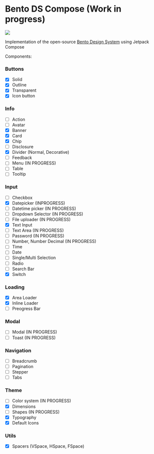 # Bento DS Compose (Work in progress)

[![](https://jitpack.io/v/Kaizer22/bento-ds-compose.svg)](https://jitpack.io/#Kaizer22/bento-ds-compose)

Implementation of the open-source [Bento Design System](https://www.bento-ds.com/) using Jetpack Compose

Components:

### Buttons
- [x] Solid
- [x] Outline
- [x] Transparent
- [x] Icon button  

### Info
- [ ] Action
- [ ] Avatar
- [x] Banner
- [x] Card
- [x] Chip
- [ ] Disclosure
- [x] Divider (Normal, Decorative)
- [ ] Feedback
- [ ] Menu (IN PROGRESS)
- [ ] Table
- [ ] Tooltip

### Input
- [ ] Checkbox
- [x] Datepicker (INPROGRESS)
- [ ] Datetime picker (IN PROGRESS)
- [ ] Dropdown Selector (IN PROGRESS)
- [ ] File uploader (IN PROGRESS)
- [x] Text Input
- [ ] Text Area (IN PROGRESS)
- [ ] Password (IN PROGRESS)
- [ ] Number, Number Decimal (IN PROGRESS)
- [ ] Time
- [ ] Date
- [ ] Single/Multi Selection
- [ ] Radio
- [ ] Search Bar
- [x] Switch

### Loading
- [x] Area Loader
- [x] Inline Loader
- [ ] Preogress Bar
### Modal
- [ ] Modal (IN PROGRESS)
- [ ] Toast (IN PROGRESS)
### Navigation
- [ ] Breadcrumb
- [ ] Pagination
- [ ] Stepper
- [ ] Tabs
### Theme
 - [ ] Color system (IN PROGRESS)
 - [x] Dimensions
 - [ ] Shapes (IN PROGRESS)
 - [x] Typography
 - [x] Default Icons
### Utils
- [x] Spacers (VSpace, HSpace, FSpace)

